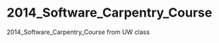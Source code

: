 2014_Software_Carpentry_Course
==============================

2014_Software_Carpentry_Course from UW class
